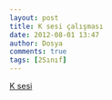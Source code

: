 ```yaml
---
layout: post
title: K sesi çalışması
date: 2012-08-01 13:47
author: Dosya
comments: true
tags: [2Sınıf]
---
```

<a href="http://yadi.sk/d/LTruiJ9g0ZJj" target="_blank">K sesi</a>
